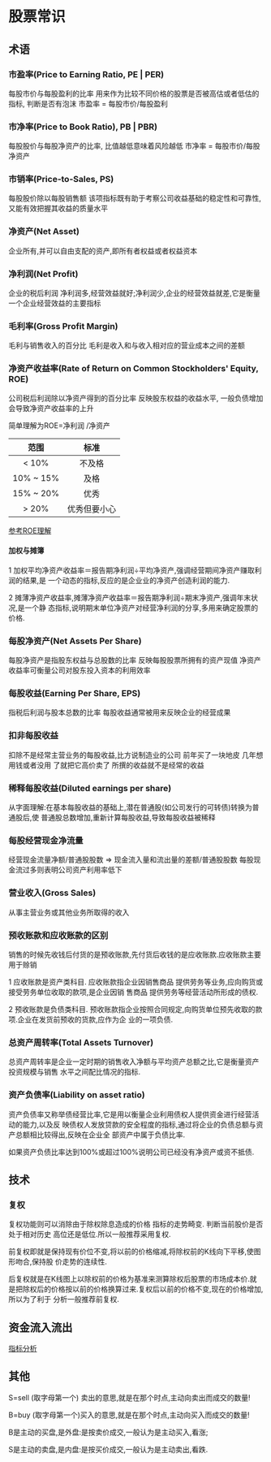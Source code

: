 # 股票常识

## 术语

### 市盈率(Price to Earning Ratio, PE | PER)

每股市价与每股盈利的比率
用来作为比较不同价格的股票是否被高估或者低估的指标, 判断是否有泡沫
市盈率 = 每股市价/每股盈利

### 市净率(Price to Book Ratio), PB | PBR)

每股股价与每股净资产的比率, 比值越低意味着风险越低
市净率 = 每股市价/每股净资产

### 市销率(Price-to-Sales, PS)

每股股价除以每股销售额
该项指标既有助于考察公司收益基础的稳定性和可靠性,又能有效把握其收益的质量水平

### 净资产(Net Asset)

企业所有,并可以自由支配的资产,即所有者权益或者权益资本

### 净利润(Net Profit)

企业的税后利润
净利润多,经营效益就好;净利润少,企业的经营效益就差,它是衡量一个企业经营效益的主要指标

### 毛利率(Gross Profit Margin)

毛利与销售收入的百分比  毛利是收入和与收入相对应的营业成本之间的差额

### 净资产收益率(Rate of Return on Common Stockholders' Equity, ROE)

公司税后利润除以净资产得到的百分比率  反映股东权益的收益水平,
一般负债增加会导致净资产收益率的上升

简单理解为ROE=净利润 /净资产

范围  | 标准
:---: | :---:
< 10% | 不及格
10% ~ 15% | 及格
15% ~ 20% | 优秀
> 20% | 优秀但要小心

[参考ROE理解](https://xueqiu.com/2504698885/107519338)

#### 加权与摊簿

1 加权平均净资产收益率＝报告期净利润÷平均净资产,强调经营期间净资产赚取利润的结果,是
一个动态的指标,反应的是企业业的净资产创造利润的能力. 

2 摊薄净资产收益率,摊薄净资产收益率＝报告期净利润÷期末净资产,强调年末状况,是一个静
态指标,说明期末单位净资产对经营净利润的分享,多用来确定股票的价格.

### 每股净资产(Net Assets Per Share)

每股净资产是指股东权益与总股数的比率  反映每股股票所拥有的资产现值
净资产收益率可衡量公司对股东投入资本的利用效率

### 每股收益(Earning Per Share, EPS)

指税后利润与股本总数的比率 每股收益通常被用来反映企业的经营成果

### 扣非每股收益

扣除不是经常主营业务的每股收益,比方说制造业的公司 前年买了一块地皮 几年想用钱或者没用
了就把它高价卖了 所撰的收益就不是经常的收益

### 稀释每股收益(Diluted earnings per share)

从字面理解:在基本每股收益的基础上,潜在普通股(如公司发行的可转债)转换为普通股后,使
普通股总数增加,重新计算每股收益,导致每股收益被稀释

### 每股经营现金净流量

经营现金流量净额/普通股股数 => 现金流入量和流出量的差额/普通股股数
每股现金流过多则表明公司资产利用率低下

### 营业收入(Gross Sales)

从事主营业务或其他业务所取得的收入

### 预收账款和应收账款的区别

销售的时候先收钱后付货的是预收账款,先付货后收钱的是应收账款.应收账款主要用于赊销

1 应收账款是资产类科目.
应收账款指企业因销售商品 提供劳务等业务,应向购货或接受劳务单位收取的款项,是企业因销
售商品 提供劳务等经营活动所形成的债权.

2 预收账款是负债类科目.
预收账款指企业按照合同规定,向购货单位预先收取的款项.企业在发货前预收的货款,应作为企
业的一项负债.

### 总资产周转率(Total Assets Turnover)

总资产周转率是企业一定时期的销售收入净额与平均资产总额之比,它是衡量资产投资规模与销售
水平之间配比情况的指标.

### 资产负债率(Liability on asset ratio)

资产负债率又称举债经营比率,它是用以衡量企业利用债权人提供资金进行经营活动的能力,以及反
映债权人发放贷款的安全程度的指标,通过将企业的负债总额与资产总额相比较得出,反映在企业全
部资产中属于负债比率.

如果资产负债比率达到100%或超过100%说明公司已经没有净资产或资不抵债.

## 技术

### 复权

复权功能则可以消除由于除权除息造成的价格 指标的走势畸变. 判断当前股价是否处于相对历史
高位还是低位.所以一般推荐采用复权.

前复权即就是保持现有价位不变,将以前的价格缩减,将除权前的K线向下平移,使图形吻合,保持股
价走势的连续性.

后复权就是在K线图上以除权前的价格为基准来测算除权后股票的市场成本价.就
是把除权后的价格按以前的价格换算过来.复权后以前的价格不变,现在的价格增加,所以为了利于
分析一般推荐前复权.

## 资金流入流出

[指标分析](https://www.xzbu.com/2/view-366997.htm)


## 其他

  S=sell (取字母第一个) 卖出的意思,就是在那个时点,主动向卖出而成交的数量!

  B=buy (取字母第一个)买入的意思,就是在那个时点,主动向买入而成交的数量!

  B是主动的买盘,是外盘:是按卖价成交,一般认为是主动买入,看涨;

  S是主动的卖盘,是内盘:是按买价成交,一般认为是主动卖出,看跌.

